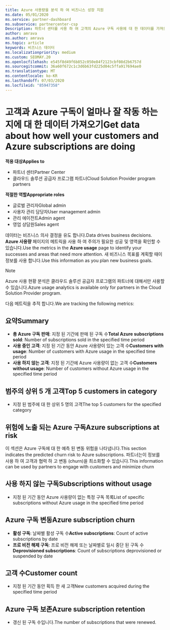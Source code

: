 ```yaml
---
title: Azure 사용량을 분석 하 여 비즈니스 성장 지원
ms.date: 05/01/2020
ms.service: partner-dashboard
ms.subservice: partnercenter-csp
Description: 파트너 센터를 사용 하 여 고객의 Azure 구독 사용에 대 한 데이터를 가져오는 방법에 대해 알아봅니다.
author: amrava
ms.author: amrava
ms.topic: article
keywords: 비즈니스 데이터
ms.localizationpriority: medium
ms.custom: SEOMAY.20
ms.openlocfilehash: e545f8d49f6b852c050e84f2123cbf08d2b6757d
ms.sourcegitcommit: 36a60f672c1c3d6b63fd225d04c5ffa917694ae0
ms.translationtype: MT
ms.contentlocale: ko-KR
ms.lasthandoff: 07/03/2020
ms.locfileid: "85947358"
---
```

# <a name="get-data-about-how-well-your-customers-and-azure-subscriptions-are-doing"></a><span data-ttu-id="cf99b-104">고객과 Azure 구독이 얼마나 잘 작동 하는지에 대 한 데이터 가져오기</span><span class="sxs-lookup"><span data-stu-id="cf99b-104">Get data about how well your customers and Azure subscriptions are doing</span></span>

<span data-ttu-id="cf99b-105">**적용 대상**</span><span class="sxs-lookup"><span data-stu-id="cf99b-105">**Applies to**</span></span>

- <span data-ttu-id="cf99b-106">파트너 센터</span><span class="sxs-lookup"><span data-stu-id="cf99b-106">Partner Center</span></span>
- <span data-ttu-id="cf99b-107">클라우드 솔루션 공급자 프로그램 파트너</span><span class="sxs-lookup"><span data-stu-id="cf99b-107">Cloud Solution Provider program partners</span></span>

<span data-ttu-id="cf99b-108">**적절한 역할**</span><span class="sxs-lookup"><span data-stu-id="cf99b-108">**Appropriate roles**</span></span>

- <span data-ttu-id="cf99b-109">글로벌 관리자</span><span class="sxs-lookup"><span data-stu-id="cf99b-109">Global admin</span></span>
- <span data-ttu-id="cf99b-110">사용자 관리 담당자</span><span class="sxs-lookup"><span data-stu-id="cf99b-110">User management admin</span></span>
- <span data-ttu-id="cf99b-111">관리 에이전트</span><span class="sxs-lookup"><span data-stu-id="cf99b-111">Admin agent</span></span>
- <span data-ttu-id="cf99b-112">영업 상담원</span><span class="sxs-lookup"><span data-stu-id="cf99b-112">Sales agent</span></span>

<span data-ttu-id="cf99b-113">데이터는 비즈니스 의사 결정을 유도 합니다.</span><span class="sxs-lookup"><span data-stu-id="cf99b-113">Data drives business decisions.</span></span> <span data-ttu-id="cf99b-114">**Azure 사용량** 페이지의 메트릭을 사용 하 여 주의가 필요한 성공 및 영역을 확인할 수 있습니다.</span><span class="sxs-lookup"><span data-stu-id="cf99b-114">Use the metrics in the **Azure usage** page to identify your successes and areas that need more attention.</span></span> <span data-ttu-id="cf99b-115">새 비즈니스 목표를 계획할 때이 정보를 사용 합니다.</span><span class="sxs-lookup"><span data-stu-id="cf99b-115">Use this information as you plan new business goals.</span></span>

> [!NOTE]
> <span data-ttu-id="cf99b-116">Azure 사용 현황 분석은 클라우드 솔루션 공급자 프로그램의 파트너에 대해서만 사용할 수 있습니다.</span><span class="sxs-lookup"><span data-stu-id="cf99b-116">Azure usage analytics is available only for partners in the Cloud Solution Provider program.</span></span>

<span data-ttu-id="cf99b-117">다음 메트릭을 추적 합니다.</span><span class="sxs-lookup"><span data-stu-id="cf99b-117">We are tracking the following metrics:</span></span>

## <a name="summary"></a><span data-ttu-id="cf99b-118">요약</span><span class="sxs-lookup"><span data-stu-id="cf99b-118">Summary</span></span>

- <span data-ttu-id="cf99b-119">**총 Azure 구독 판매**: 지정 된 기간에 판매 된 구독 수</span><span class="sxs-lookup"><span data-stu-id="cf99b-119">**Total Azure subscriptions sold**: Number of subscriptions sold in the specified time period</span></span>  
- <span data-ttu-id="cf99b-120">**사용 중인 고객**: 지정 된 기간 동안 Azure 사용량이 있는 고객 수</span><span class="sxs-lookup"><span data-stu-id="cf99b-120">**Customers with usage**: Number of customers with Azure usage in the specified time period</span></span>  
- <span data-ttu-id="cf99b-121">**사용 하지 않는 고객**: 지정 된 기간에 Azure 사용량이 없는 고객 수</span><span class="sxs-lookup"><span data-stu-id="cf99b-121">**Customers without usage**: Number of customers without Azure usage in the specified time period</span></span>  

## <a name="top-5-customers-in-category"></a><span data-ttu-id="cf99b-122">범주의 상위 5 개 고객</span><span class="sxs-lookup"><span data-stu-id="cf99b-122">Top 5 customers in category</span></span>

- <span data-ttu-id="cf99b-123">지정 된 범주에 대 한 상위 5 명의 고객</span><span class="sxs-lookup"><span data-stu-id="cf99b-123">The top 5 customers for the specified category</span></span>  

## <a name="azure-subscriptions-at-risk"></a><span data-ttu-id="cf99b-124">위험에 노출 되는 Azure 구독</span><span class="sxs-lookup"><span data-stu-id="cf99b-124">Azure subscriptions at risk</span></span>

<span data-ttu-id="cf99b-125">이 섹션은 Azure 구독에 대 한 예측 된 변동 위험을 나타냅니다.</span><span class="sxs-lookup"><span data-stu-id="cf99b-125">This section indicates the predicted churn risk to Azure subscriptions.</span></span> <span data-ttu-id="cf99b-126">파트너는이 정보를 사용 하 여 고객과 협력 하 고 변동 (churn)을 최소화할 수 있습니다.</span><span class="sxs-lookup"><span data-stu-id="cf99b-126">This information can be used by partners to engage with customers and minimize churn</span></span>

## <a name="subscriptions-without-usage"></a><span data-ttu-id="cf99b-127">사용 하지 않는 구독</span><span class="sxs-lookup"><span data-stu-id="cf99b-127">Subscriptions without usage</span></span>

- <span data-ttu-id="cf99b-128">지정 된 기간 동안 Azure 사용량이 없는 특정 구독 목록</span><span class="sxs-lookup"><span data-stu-id="cf99b-128">List of specific subscriptions without Azure usage in the specified time period</span></span>  

## <a name="azure-subscription-churn"></a><span data-ttu-id="cf99b-129">Azure 구독 변동</span><span class="sxs-lookup"><span data-stu-id="cf99b-129">Azure subscription churn</span></span>

- <span data-ttu-id="cf99b-130">**활성 구독**: 날짜별 활성 구독 수</span><span class="sxs-lookup"><span data-stu-id="cf99b-130">**Active subscriptions**: Count of active subscriptions by date</span></span>  
- <span data-ttu-id="cf99b-131">**프로 비전 해제 구독**: 프로 비전 해제 또는 날짜별로 일시 중단 된 구독 수</span><span class="sxs-lookup"><span data-stu-id="cf99b-131">**Deprovisioned subscriptions**: Count of subscriptions deprovisioned or suspended by date</span></span>  

## <a name="customer-count"></a><span data-ttu-id="cf99b-132">고객 수</span><span class="sxs-lookup"><span data-stu-id="cf99b-132">Customer count</span></span>

- <span data-ttu-id="cf99b-133">지정 된 기간 동안 획득 한 새 고객</span><span class="sxs-lookup"><span data-stu-id="cf99b-133">New customers acquired during the specified time period</span></span>  

## <a name="azure-subscription-retention"></a><span data-ttu-id="cf99b-134">Azure 구독 보존</span><span class="sxs-lookup"><span data-stu-id="cf99b-134">Azure subscription retention</span></span>

- <span data-ttu-id="cf99b-135">갱신 된 구독 수입니다.</span><span class="sxs-lookup"><span data-stu-id="cf99b-135">The number of subscriptions that were renewed.</span></span>
